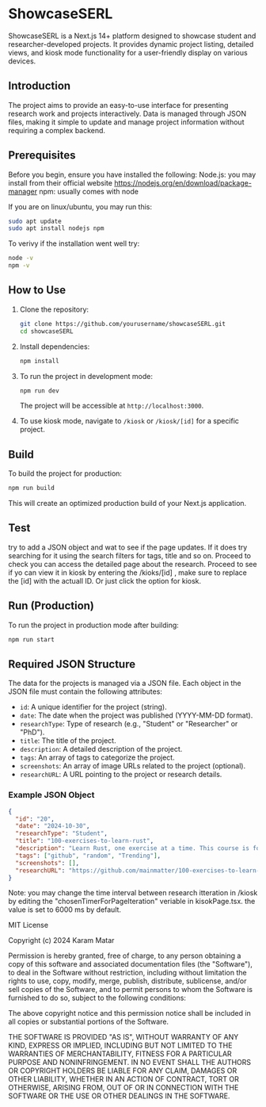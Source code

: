 # ShowcaseSERL

ShowcaseSERL is a Next.js 14+ platform designed to showcase student and researcher-developed projects. It provides dynamic project listing, detailed views, and kiosk mode functionality for a user-friendly display on various devices.

## Introduction

The project aims to provide an easy-to-use interface for presenting research work and projects interactively. Data is managed through JSON files, making it simple to update and manage project information without requiring a complex backend.

## Prerequisites
Before you begin, ensure you have installed the following:
Node.js: you may install from their official website https://nodejs.org/en/download/package-manager
npm: usually comes with node

If you are on linux/ubuntu, you may run this: 
```bash 
sudo apt update
sudo apt install nodejs npm
```
To verivy if the installation went well try:
```bash
node -v
npm -v
```


## How to Use

1. Clone the repository:

   ```bash
   git clone https://github.com/yourusername/showcaseSERL.git
   cd showcaseSERL
   ```

2. Install dependencies:

   ```bash
   npm install
   ```

3. To run the project in development mode:

   ```bash
   npm run dev
   ```

   The project will be accessible at `http://localhost:3000`.

4. To use kiosk mode, navigate to `/kiosk` or `/kiosk/[id]` for a specific project.

## Build

To build the project for production:

```bash
npm run build
```

This will create an optimized production build of your Next.js application.

## Test

try to add a JSON object and wat to see if the page updates. If it does try searching for it using the search filters for tags, title and so on. Proceed to check you can access the detailed page about the research. Proceed to see if yo can view it in kiosk by entering the /kioks/[id] , make sure to replace the [id] with the actuall ID. Or just click the option for kiosk.

## Run (Production)

To run the project in production mode after building:

```bash
npm run start
```

## Required JSON Structure

The data for the projects is managed via a JSON file. Each object in the JSON file must contain the following attributes:

- `id`: A unique identifier for the project (string).
- `date`: The date when the project was published (YYYY-MM-DD format).
- `researchType`: Type of research (e.g., "Student" or "Researcher" or "PhD").
- `title`: The title of the project.
- `description`: A detailed description of the project.
- `tags`: An array of tags to categorize the project.
- `screenshots`: An array of image URLs related to the project (optional).
- `researchURL`: A URL pointing to the project or research details.

### Example JSON Object

```json
{
  "id": "20",
  "date": "2024-10-30",
  "researchType": "Student",
  "title": "100-exercises-to-learn-rust",
  "description": "Learn Rust, one exercise at a time. This course is for you!",
  "tags": ["github", "random", "Trending"],
  "screenshots": [],
  "researchURL": "https://github.com/mainmatter/100-exercises-to-learn-rust"
}
```

Note: you may change the time interval between research itteration in /kiosk by editing the "chosenTimerForPageIteration" veriable in kisokPage.tsx. the value is set to 6000 ms by default.

MIT License

Copyright (c) 2024 Karam Matar

Permission is hereby granted, free of charge, to any person obtaining a copy
of this software and associated documentation files (the "Software"), to deal
in the Software without restriction, including without limitation the rights
to use, copy, modify, merge, publish, distribute, sublicense, and/or sell
copies of the Software, and to permit persons to whom the Software is
furnished to do so, subject to the following conditions:

The above copyright notice and this permission notice shall be included in all
copies or substantial portions of the Software.

THE SOFTWARE IS PROVIDED "AS IS", WITHOUT WARRANTY OF ANY KIND, EXPRESS OR
IMPLIED, INCLUDING BUT NOT LIMITED TO THE WARRANTIES OF MERCHANTABILITY,
FITNESS FOR A PARTICULAR PURPOSE AND NONINFRINGEMENT. IN NO EVENT SHALL THE
AUTHORS OR COPYRIGHT HOLDERS BE LIABLE FOR ANY CLAIM, DAMAGES OR OTHER
LIABILITY, WHETHER IN AN ACTION OF CONTRACT, TORT OR OTHERWISE, ARISING FROM,
OUT OF OR IN CONNECTION WITH THE SOFTWARE OR THE USE OR OTHER DEALINGS IN THE
SOFTWARE.
